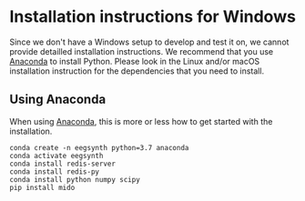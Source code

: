 # Installation instructions for Windows

Since we don't have a Windows setup to develop and test it on, we cannot provide detailled installation instructions. We recommend that you use [Anaconda](https://www.anaconda.com) to install Python. Please look in the Linux and/or macOS installation instruction for the dependencies that you need to install.

## Using Anaconda

When using [Anaconda](https://www.anaconda.com), this is more or less how to get started with the installation.

```
conda create -n eegsynth python=3.7 anaconda
conda activate eegsynth
conda install redis-server
conda install redis-py
conda install python numpy scipy
pip install mido
```

